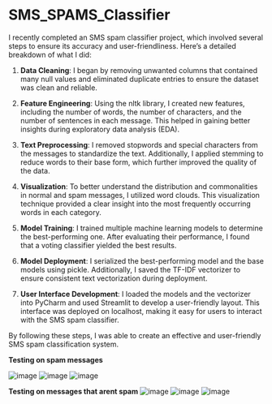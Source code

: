 # SMS_SPAMS_Classifier

I recently completed an SMS spam classifier project, which involved several steps to ensure its accuracy and user-friendliness. Here’s a detailed breakdown of what I did:

1. **Data Cleaning**: I began by removing unwanted columns that contained many null values and eliminated duplicate entries to ensure the dataset was clean and reliable.

2. **Feature Engineering**: Using the nltk library, I created new features, including the number of words, the number of characters, and the number of sentences in each message. This helped in gaining better insights during exploratory data analysis (EDA).

3. **Text Preprocessing**: I removed stopwords and special characters from the messages to standardize the text. Additionally, I applied stemming to reduce words to their base form, which further improved the quality of the data.

4. **Visualization**: To better understand the distribution and commonalities in normal and spam messages, I utilized word clouds. This visualization technique provided a clear insight into the most frequently occurring words in each category.

5. **Model Training**: I trained multiple machine learning models to determine the best-performing one. After evaluating their performance, I found that a voting classifier yielded the best results.

6. **Model Deployment**: I serialized the best-performing model and the base models using pickle. Additionally, I saved the TF-IDF vectorizer to ensure consistent text vectorization during deployment.

7. **User Interface Development**: I loaded the models and the vectorizer into PyCharm and used Streamlit to develop a user-friendly layout. This interface was deployed on localhost, making it easy for users to interact with the SMS spam classifier.

By following these steps, I was able to create an effective and user-friendly SMS spam classification system.


**Testing on spam messages**

![image](https://github.com/I-UmerKhan/SMS_SPAMS_Classifier/assets/103349712/b901deea-4ce3-4ac9-a2b3-46d975e2543e)
![image](https://github.com/I-UmerKhan/SMS_SPAMS_Classifier/assets/103349712/e069736d-12c8-45ed-9c84-2aa47c937010)
![image](https://github.com/I-UmerKhan/SMS_SPAMS_Classifier/assets/103349712/61aacdcb-8318-4b90-a96b-db300a3634c9)

**Testing on messages that arent spam**
![image](https://github.com/I-UmerKhan/SMS_SPAMS_Classifier/assets/103349712/169819bb-db51-49cf-97b9-361cb9f31773)
![image](https://github.com/I-UmerKhan/SMS_SPAMS_Classifier/assets/103349712/8ef70f6c-1027-48a7-a2b5-64cd07020763)
![image](https://github.com/I-UmerKhan/SMS_SPAMS_Classifier/assets/103349712/488c1afe-8e57-4b95-9523-b9cbf42b9645)







